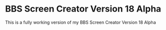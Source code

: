 # BBS Screen Creator Version 18 Alpha
 This is a fully working version of my BBS Screen Creator Version 18 Alpha
